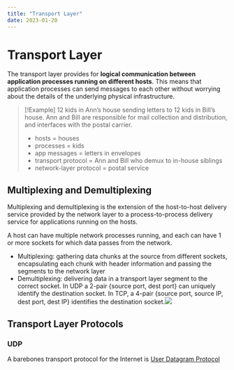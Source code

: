 ```yaml
---
title: "Transport Layer"
date: 2023-01-20
---
```

# Transport Layer
The transport layer provides for **logical communication between application processes running on different hosts**. This means that application processes can send messages to each other without worrying about the details of the underlying physical infrastructure.
> [!Example]
> 12 kids in Ann’s house sending letters to 12 kids in Bill’s house. Ann and Bill are responsible for mail collection and distribution, and interfaces with the postal carrier.
> - hosts = houses  
> - processes = kids  
> - app messages = letters in envelopes  
> - transport protocol = Ann and Bill who demux to in-house siblings  
> - network-layer protocol = postal service
## Multiplexing and Demultiplexing
Multiplexing and demultiplexing is the extension of the host-to-host delivery service provided by the network layer to a process-to-process delivery service for applications running on the hosts.

A host can have multiple network processes running, and each can have 1 or more sockets for which data passes from the network. 
- Multiplexing: gathering data chunks at the source from different sockets, encapsulating each chunk with header information and passing the segments to the network layer
- Demultiplexing: delivering data in a transport layer segment to the correct socket. In UDP a 2-pair {source port, dest port} can uniquely identify the destination socket. In TCP, a 4-pair {source port, source IP, dest port, dest IP} identifies the destination socket.![](https://i.imgur.com/USGmCjF.png)
## Transport Layer Protocols
### UDP
A barebones transport protocol for the Internet is [User Datagram Protocol](Notes/User%20Datagram%20Protocol.md)

